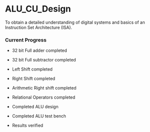 # ALU_CU_Design
To obtain a detailed understanding of digital systems and basics of an Instruction Set Architecture (ISA).

### Current Progress
- 32 bit Full adder completed
- 32 bit Full subtractor completed
- Left Shift completed
- Right Shift completed
- Arithmetic Right shift completed
- Relational Operators completed

- Completed ALU design
- Completed ALU test bench
- Results verified
